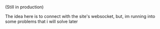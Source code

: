 (Still in production)

The idea here is to connect with the site's websocket, but, im running into some problems that i will solve later
